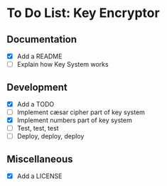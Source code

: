 # To Do List: Key Encryptor

## Documentation

- [x] Add a README
- [ ] Explain how Key System works

## Development

- [x] Add a TODO
- [ ] Implement cæsar cipher part of key system
- [x] Implement numbers part of key system
- [ ] Test, test, test
- [ ] Deploy, deploy, deploy

## Miscellaneous

- [x] Add a LICENSE
